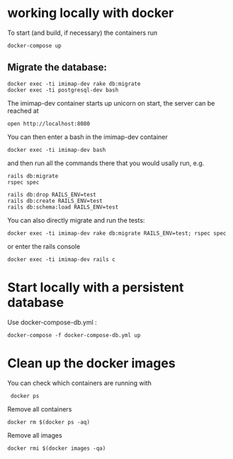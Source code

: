 working locally with docker
=================================

To start (and build, if necessary) the containers run

    docker-compose up

## Migrate the database:

    docker exec -ti imimap-dev rake db:migrate
    docker exec -ti postgresql-dev bash


The imimap-dev container starts up unicorn on start, the server can be reached at

    open http://localhost:8080

You can then enter a bash in the imimap-dev container

    docker exec -ti imimap-dev bash

and then run all the commands there that you would usally run, e.g.

    rails db:migrate
    rspec spec

    rails db:drop RAILS_ENV=test
    rails db:create RAILS_ENV=test
    rails db:schema:load RAILS_ENV=test


You can also directly migrate and run the tests:

    docker exec -ti imimap-dev rake db:migrate RAILS_ENV=test; rspec spec

or enter the rails console

    docker exec -ti imimap-dev rails c



Start locally with a persistent database
=================================

Use docker-compose-db.yml :

    docker-compose -f docker-compose-db.yml up



Clean up the docker images
=================================

You can check which containers are running with

     docker ps

Remove all containers

    docker rm $(docker ps -aq)

Remove all images

    docker rmi $(docker images -qa)
